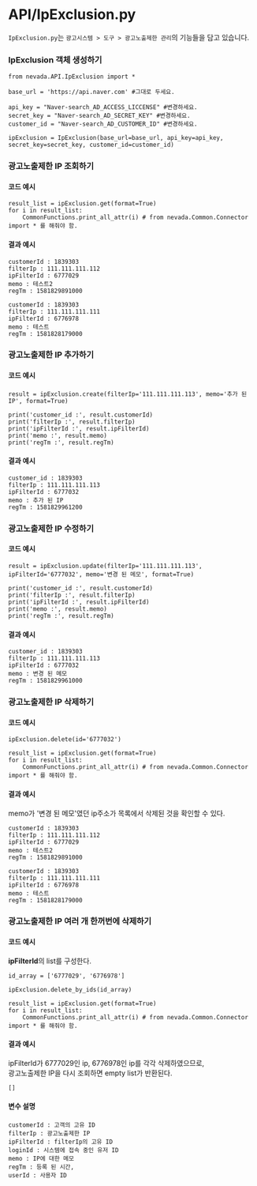 # API/IpExclusion.py

`IpExclusion.py`는 `광고시스템 > 도구 > 광고노출제한 관리`의 기능들을 담고 있습니다.

### IpExclusion 객체 생성하기
	from nevada.API.IpExclusion import *
	
    base_url = 'https://api.naver.com' #그대로 두세요.
    
    api_key = "Naver-search_AD_ACCESS_LICCENSE" #변경하세요.
    secret_key = "Naver-search_AD_SECRET_KEY" #변경하세요.
    customer_id = "Naver-search_AD_CUSTOMER_ID" #변경하세요.
    
    ipExclusion = IpExclusion(base_url=base_url, api_key=api_key, secret_key=secret_key, customer_id=customer_id)
    
    
### 광고노출제한 IP 조회하기
#### 코드 예시
	result_list = ipExclusion.get(format=True)
	for i in result_list:
        CommonFunctions.print_all_attr(i) # from nevada.Common.Connector import * 를 해줘야 함.
	    
#### 결과 예시 

    customerId : 1839303
    filterIp : 111.111.111.112
    ipFilterId : 6777029
    memo : 테스트2
    regTm : 1581829891000
    
    customerId : 1839303
    filterIp : 111.111.111.111
    ipFilterId : 6776978
    memo : 테스트
    regTm : 1581828179000

        
### 광고노출제한 IP 추가하기
#### 코드 예시
    result = ipExclusion.create(filterIp='111.111.111.113', memo='추가 된 IP', format=True)
    
    print('customer_id :', result.customerId)
    print('filterIp :', result.filterIp)
    print('ipFilterId :', result.ipFilterId)
    print('memo :', result.memo)
    print('regTm :', result.regTm)

#### 결과 예시
    customer_id : 1839303
    filterIp : 111.111.111.113
    ipFilterId : 6777032
    memo : 추가 된 IP
    regTm : 1581829961200
    
### 광고노출제한 IP 수정하기
#### 코드 예시
    result = ipExclusion.update(filterIp='111.111.111.113', ipFilterId='6777032', memo='변경 된 메모', format=True)
    
    print('customer_id :', result.customerId)
    print('filterIp :', result.filterIp)
    print('ipFilterId :', result.ipFilterId)
    print('memo :', result.memo)
    print('regTm :', result.regTm)
    
#### 결과 예시
    customer_id : 1839303
    filterIp : 111.111.111.113
    ipFilterId : 6777032
    memo : 변경 된 메모
    regTm : 1581829961000
    

### 광고노출제한 IP 삭제하기
#### 코드 예시
    ipExclusion.delete(id='6777032')

	result_list = ipExclusion.get(format=True)
	for i in result_list:
        CommonFunctions.print_all_attr(i) # from nevada.Common.Connector import * 를 해줘야 함.


#### 결과 예시
memo가 '변경 된 메모'였던 ip주소가 목록에서 삭제된 것을 확인할 수 있다.

    customerId : 1839303
    filterIp : 111.111.111.112
    ipFilterId : 6777029
    memo : 테스트2
    regTm : 1581829891000
    
    customerId : 1839303
    filterIp : 111.111.111.111
    ipFilterId : 6776978
    memo : 테스트
    regTm : 1581828179000
    
    
### 광고노출제한 IP 여러 개 한꺼번에 삭제하기
#### 코드 예시
**ipFilterId**의 list를 구성한다.

    id_array = ['6777029', '6776978']
    
    ipExclusion.delete_by_ids(id_array)
    
	result_list = ipExclusion.get(format=True)
	for i in result_list:
        CommonFunctions.print_all_attr(i) # from nevada.Common.Connector import * 를 해줘야 함.

#### 결과 예시
ipFilterId가 6777029인 ip, 6776978인 ip를 각각 삭제하였으므로, <br> 광고노출제한 IP을 다시 조회하면 empty list가 반환된다.

	[]
	
	
#### 변수 설명
    customerId : 고객의 고유 ID
    filterIp : 광고노출제한 IP
    ipFilterId : filterIp의 고유 ID
    loginId : 시스템에 접속 중인 유저 ID
    memo : IP에 대한 메모 
    regTm : 등록 된 시간,
    userId : 사용자 ID